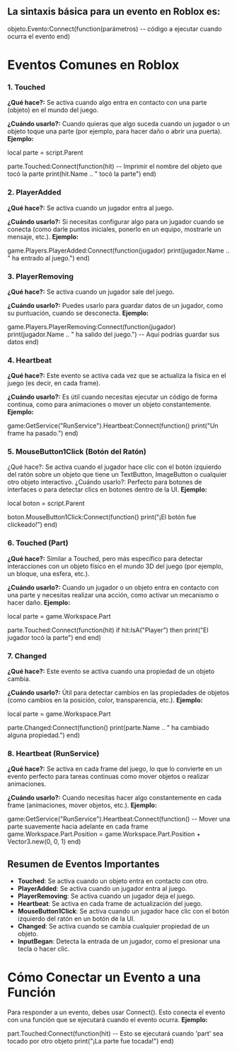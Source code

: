 ## La sintaxis básica para un evento en Roblox es:
objeto.Evento:Connect(function(parámetros)
    -- código a ejecutar cuando ocurra el evento
end)

# Eventos Comunes en Roblox
### 1. Touched
**¿Qué hace?:** Se activa cuando algo entra en contacto con una parte (objeto) en el mundo del juego.

**¿Cuándo usarlo?:** Cuando quieras que algo suceda cuando un jugador o un objeto toque una parte (por ejemplo, para hacer daño o abrir una puerta).
**Ejemplo:**

local parte = script.Parent

parte.Touched:Connect(function(hit)
    -- Imprimir el nombre del objeto que tocó la parte
    print(hit.Name .. " tocó la parte")
end)

### 2. PlayerAdded
**¿Qué hace?:** Se activa cuando un jugador entra al juego.

**¿Cuándo usarlo?:** Si necesitas configurar algo para un jugador cuando se conecta (como darle puntos iniciales, ponerlo en un equipo, mostrarle un mensaje, etc.).
**Ejemplo:**

game.Players.PlayerAdded:Connect(function(jugador)
    print(jugador.Name .. " ha entrado al juego.")
end)

### 3. PlayerRemoving
**¿Qué hace?:** Se activa cuando un jugador sale del juego.

**¿Cuándo usarlo?:** Puedes usarlo para guardar datos de un jugador, como su puntuación, cuando se desconecta.
**Ejemplo:**

game.Players.PlayerRemoving:Connect(function(jugador)
    print(jugador.Name .. " ha salido del juego.")
    -- Aquí podrías guardar sus datos
end) 

### 4. Heartbeat
**¿Qué hace?:** Este evento se activa cada vez que se actualiza la física en el juego (es decir, en cada frame).

**¿Cuándo usarlo?:** Es útil cuando necesitas ejecutar un código de forma continua, como para animaciones o mover un objeto constantemente.
**Ejemplo:**

game:GetService("RunService").Heartbeat:Connect(function()
    print("Un frame ha pasado.")
end)

### 5. MouseButton1Click (Botón del Ratón)
¿Qué hace?: Se activa cuando el jugador hace clic con el botón izquierdo del ratón sobre un objeto que tiene un TextButton, ImageButton o cualquier otro objeto interactivo.
¿Cuándo usarlo?: Perfecto para botones de interfaces o para detectar clics en botones dentro de la UI.
**Ejemplo:**

local boton = script.Parent

boton.MouseButton1Click:Connect(function()
    print("¡El botón fue clickeado!")
end)

### 6. Touched (Part)
**¿Qué hace?:** Similar a Touched, pero más específico para detectar interacciones con un objeto físico en el mundo 3D del juego (por ejemplo, un bloque, una esfera, etc.).

**¿Cuándo usarlo?:** Cuando un jugador o un objeto entra en contacto con una parte y necesitas realizar una acción, como activar un mecanismo o hacer daño.
**Ejemplo:**

local parte = game.Workspace.Part

parte.Touched:Connect(function(hit)
    if hit:IsA("Player") then
        print("El jugador tocó la parte")
    end
end)

### 7. Changed
**¿Qué hace?:** Este evento se activa cuando una propiedad de un objeto cambia.

**¿Cuándo usarlo?:** Útil para detectar cambios en las propiedades de objetos (como cambios en la posición, color, transparencia, etc.).
**Ejemplo:**

local parte = game.Workspace.Part

parte.Changed:Connect(function()
    print(parte.Name .. " ha cambiado alguna propiedad.")
end)

### 8. Heartbeat (RunService)
**¿Qué hace?:** Se activa en cada frame del juego, lo que lo convierte en un evento perfecto para tareas continuas como mover objetos o realizar animaciones.

**¿Cuándo usarlo?:** Cuando necesitas hacer algo constantemente en cada frame (animaciones, mover objetos, etc.).
**Ejemplo:**

game:GetService("RunService").Heartbeat:Connect(function()
    -- Mover una parte suavemente hacia adelante en cada frame
    game.Workspace.Part.Position = game.Workspace.Part.Position + Vector3.new(0, 0, 1)
end)

## Resumen de Eventos Importantes
- **Touched**: Se activa cuando un objeto entra en contacto con otro.
- **PlayerAdded**: Se activa cuando un jugador entra al juego.
- **PlayerRemoving**: Se activa cuando un jugador deja el juego.
- **Heartbeat**: Se activa en cada frame de actualización del juego.
- **MouseButton1Click**: Se activa cuando un jugador hace clic con el botón izquierdo del ratón en un botón de la UI.
- **Changed**: Se activa cuando se cambia cualquier propiedad de un objeto.
- **InputBegan**: Detecta la entrada de un jugador, como el presionar una tecla o hacer clic.

# Cómo Conectar un Evento a una Función
Para responder a un evento, debes usar Connect(). Esto conecta el evento con una función que se ejecutará cuando el evento ocurra. 
**Ejemplo:**

part.Touched:Connect(function(hit)
    -- Esto se ejecutará cuando 'part' sea tocado por otro objeto
    print("¡La parte fue tocada!")
end)


